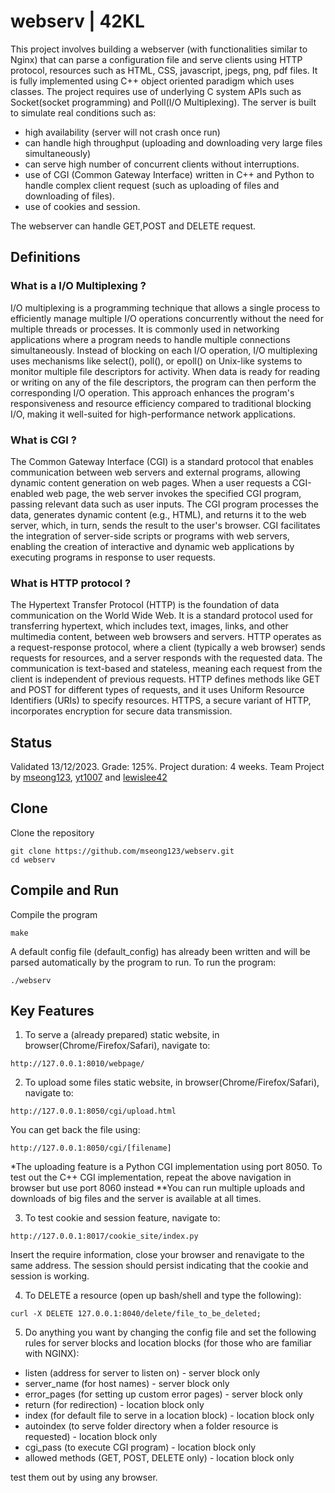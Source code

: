 # webserv | 42KL

This project involves building a webserver (with functionalities similar to Nginx) that can parse a configuration file and serve clients using HTTP protocol, resources such as HTML, CSS, javascript, jpegs, png, pdf files. 
It is fully implemented using C++ object oriented paradigm which uses classes. The project requires use of underlying C system APIs such as Socket(socket programming) and Poll(I/O Multiplexing). The server is built
to simulate real conditions such as:
- high availability (server will not crash once run)
- can handle high throughput (uploading and downloading very large files simultaneously)
- can serve high number of concurrent clients without interruptions.
- use of CGI (Common Gateway Interface) written in C++ and Python to handle complex client request (such as uploading of files and downloading of files).
- use of cookies and session.

The webserver can handle GET,POST and DELETE request.

## Definitions
### What is a I/O Multiplexing ?
I/O multiplexing is a programming technique that allows a single process to efficiently manage multiple I/O operations concurrently without the need for multiple threads or processes. It is commonly used in networking applications where a program needs to handle multiple connections simultaneously. Instead of blocking on each I/O operation, I/O multiplexing uses mechanisms like select(), poll(), or epoll() on Unix-like systems to monitor multiple file descriptors for activity. When data is ready for reading or writing on any of the file descriptors, the program can then perform the corresponding I/O operation. This approach enhances the program's responsiveness and resource efficiency compared to traditional blocking I/O, making it well-suited for high-performance network applications.

### What is CGI ?
The Common Gateway Interface (CGI) is a standard protocol that enables communication between web servers and external programs, allowing dynamic content generation on web pages. When a user requests a CGI-enabled web page, the web server invokes the specified CGI program, passing relevant data such as user inputs. The CGI program processes the data, generates dynamic content (e.g., HTML), and returns it to the web server, which, in turn, sends the result to the user's browser. CGI facilitates the integration of server-side scripts or programs with web servers, enabling the creation of interactive and dynamic web applications by executing programs in response to user requests.

### What is HTTP protocol ?
The Hypertext Transfer Protocol (HTTP) is the foundation of data communication on the World Wide Web. It is a standard protocol used for transferring hypertext, which includes text, images, links, and other multimedia content, between web browsers and servers. HTTP operates as a request-response protocol, where a client (typically a web browser) sends requests for resources, and a server responds with the requested data. The communication is text-based and stateless, meaning each request from the client is independent of previous requests. HTTP defines methods like GET and POST for different types of requests, and it uses Uniform Resource Identifiers (URIs) to specify resources. HTTPS, a secure variant of HTTP, incorporates encryption for secure data transmission.

## Status

Validated 13/12/2023. Grade: 125%. Project duration: 4 weeks.
Team Project by [mseong123](https://github.com/mseong123), [yt1007](https://github.com/yt1007) and [lewislee42](https://github.com/lewislee42)

## Clone

Clone the repository

```
git clone https://github.com/mseong123/webserv.git
cd webserv
```

## Compile and Run

Compile the program

```shell
make
```

A default config file (default_config) has already been written and will be parsed automatically by the program to run. To run the program:

```shell
./webserv
```

## Key Features

1) To serve a (already prepared) static website, in browser(Chrome/Firefox/Safari), navigate to:

```shell
http://127.0.0.1:8010/webpage/
```

2) To upload some files static website, in browser(Chrome/Firefox/Safari), navigate to:

```shell
http://127.0.0.1:8050/cgi/upload.html
```

You can get back the file using:

```shell
http://127.0.0.1:8050/cgi/[filename]
```

*The uploading feature is a Python CGI implementation using port 8050. To test out the C++ CGI implementation, repeat the above navigation in browser but use port 8060 instead
**You can run multiple uploads and downloads of big files and the server is available at all times.

3) To test cookie and session feature, navigate to:

```shell
http://127.0.0.1:8017/cookie_site/index.py
```
Insert the require information, close your browser and renavigate to the same address. The session should persist indicating that the cookie and session is working.

4) To DELETE a resource (open up bash/shell and type the following):

```shell
curl -X DELETE 127.0.0.1:8040/delete/file_to_be_deleted;
```

5) Do anything you want by changing the config file and set the following rules for server blocks and location blocks (for those who are familiar with NGINX):
- listen (address for server to listen on) - server block only
- server_name (for host names) - server block only
- error_pages (for setting up custom error pages) - server block only
- return (for redirection) - location block only
- index (for default file to serve in a location block) - location block only
- autoindex (to serve folder directory when a folder resource is requested) - location block only
- cgi_pass (to execute CGI program) - location block only
- allowed methods (GET, POST, DELETE only) - location block only

test them out by using any browser.


